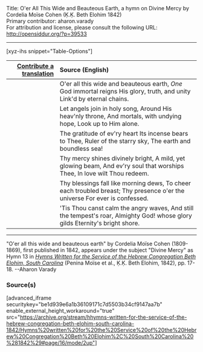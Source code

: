 <html>
<head></head>
<body>
Title: O'er All This Wide and Beauteous Earth, a hymn on Divine Mercy by Cordelia Moïse Cohen (Ḳ.Ḳ. Beth Elohim 1842)<br />
Primary contributor: aharon.varady<br />
For attribution and license, please consult the following URL: <a href="http://opensiddur.org/?p=39533">http://opensiddur.org/?p=39533</a>
<p />
<hr />

[xyz-ihs snippet="Table-Options"]<table style="margin-left: auto; margin-right: auto;" class="draggable">
<thead><tr><th id="x" style="text-align: right;"><a href="/contribute/upload/">Contribute a translation</a></th><th style="text-align: left;">Source (English)</th></tr></thead>
<tbody>
<tr><td style="vertical-align:top;">
<div class="liturgy" lang="he" style="text-align: right;">

</div></td>

<td style="vertical-align:top;">
<div class="english" lang="en" style="text-align: left;">
O'er all this wide and beauteous earth, 
<em>One</em> God immortal reigns 
His glory, truth, and unity 
Link'd by eternal chains. 
</div></td></tr>


<tr><td style="vertical-align:top;">
<div class="liturgy" lang="he" style="text-align: right;">

</div></td>

<td style="vertical-align:top;">
<div class="english" lang="en" style="text-align: left;">
Let angels join in holy song, 
Around His heav'nly throne, 
And mortals, with undying hope, 
Look up to Him alone. 
</div></td></tr>


<tr><td style="vertical-align:top;">
<div class="liturgy" lang="he" style="text-align: right;">

</div></td>

<td style="vertical-align:top;">
<div class="english" lang="en" style="text-align: left;">
The gratitude of ev'ry heart 
Its incense bears to Thee, 
Ruler of the starry sky, 
The earth and boundless sea! 
</div></td></tr>


<tr><td style="vertical-align:top;">
<div class="liturgy" lang="he" style="text-align: right;">

</div></td>

<td style="vertical-align:top;">
<div class="english" lang="en" style="text-align: left;">
Thy mercy shines divinely bright, 
A mild, yet glowing beam, 
And ev'ry soul that worships Thee, 
In love wilt Thou redeem. 
</div></td></tr>


<tr><td style="vertical-align:top;">
<div class="liturgy" lang="he" style="text-align: right;">

</div></td>

<td style="vertical-align:top;">
<div class="english" lang="en" style="text-align: left;">
Thy blessings fall like morning dews, 
To cheer each troubled breast; 
Thy presence o'er the universe 
For ever is confessed. 
</div></td></tr>


<tr><td style="vertical-align:top;">
<div class="liturgy" lang="he" style="text-align: right;">

</div></td>

<td style="vertical-align:top;">
<div class="english" lang="en" style="text-align: left;">
'Tis Thou canst calm the angry waves, 
And still the tempest's roar, 
Almighty God! whose glory gilds 
Eternity's bright shore. 
</div></td></tr>
</tbody></table>

<hr />

"O'er all this wide and beauteous earth" by Cordelia Moïse Cohen (1809-1869), first published in 1842, appears under the subject "Divine Mercy" as Hymn 13 in <em><a href="/?p=39305">Hymns Written for the Service of the Hebrew Congregation Beth Elohim, South Carolina</a></em> (Penina Moïse et al., Ḳ.Ḳ. Beth Elohim, 1842), pp. 17-18. --Aharon Varady

<h3>Source(s)</h3>

[advanced_iframe securitykey="be1d939e6a1b36109171c7d5503b34cf9147aa7b" enable_external_height_workaround="true" src="https://archive.org/stream/hhymns-written-for-the-service-of-the-hebrew-congregation-beth-elohim-south-carolina-1842/Hymns%20written%20for%20the%20Service%20of%20the%20Hebrew%20Congregation%20Beth%20Elohim%2C%20South%20Carolina%20%281842%29#page/16/mode/2up"]

&nbsp;
</body>
</html>